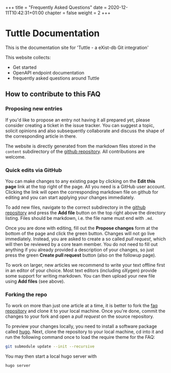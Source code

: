 +++
title = "Frequently Asked Questions"
date = 2020-12-11T10:42:31+01:00
chapter = false
weight = 2
+++

# Tuttle Documentation

This is the documentation site for 'Tuttle - a eXist-db Git integration'

This website collects: 
* Get started
* OpenAPI endpoint documentation
* frequently asked questions around Tuttle

## How to contribute to this FAQ

### Proposing new entries

If you'd like to propose an entry not having it all prepared yet, please consider creating a ticket in the issue tracker. You can suggest a topic, solicit opinions and also subsequently collaborate and discuss the shape of the corresponding article in there.

The website is directly generated from the markdown files stored in the `content` subdirectory of the [github repository](https://github.com/eeditiones/tuttle-doc/tree/main/content). All contributions are welcome.

### Quick edits via GitHub

You can make changes to any existing page by clicking on the **Edit this page** link at the top right of the page. All you need is a GitHub user account. Clicking the link will open the corresponding markdown file on github for editing and you can start applying your changes immediately.

To add new files, navigate to the correct subdirectory in the [github repository](https://github.com/eeditiones/tuttle-doc/tree/main/content) and press the **Add file** button on the top right above the directory listing. Files should be markdown, i.e. the file name must end with `.md`.

Once you are done with editing, fill out the **Propose changes** form at the bottom of the page and click the green button. Changes will not go live immediately. Instead, you are asked to create a so called *pull request*, which will then be reviewed by a core team member. You do not need to fill out anything if you already provided a description of your changes, so just press the green **Create pull request** button (also on the followup page).

To work on larger, new articles we recommend to write your text offline first in an editor of your choice. Most text editors (including oXygen) provide some support for writing markdown. You can then upload your new file using **Add files** (see above).

### Forking the repo

To work on more than just one article at a time, it is better to fork the [faq repository](https://github.com/eeditiones/tuttle-doc) and clone it to your local machine. Once you're done, commit the changes to your fork and open a *pull request* on the source repository.

To preview your changes locally, you need to install a software package called [hugo](https://gohugo.io/getting-started/installing). Next, clone the repository to your local machine, cd into it and run the following command once to load the require theme for the FAQ:

```sh
git submodule update --init --recursive
```

You may then start a local hugo server with

```sh
hugo server
```
